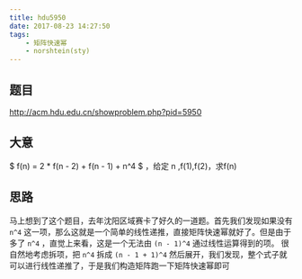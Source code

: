 ```yaml
---
title: hdu5950
date: 2017-08-23 14:27:50
tags:
	- 矩阵快速幂
	- norshtein(sty)
---
```


## 题目

http://acm.hdu.edu.cn/showproblem.php?pid=5950

## 大意

$ f(n) = 2 * f(n - 2) + f(n - 1) + n^4 $ ，给定 n ,f(1),f(2)，求f(n)

## 思路

马上想到了这个题目，去年沈阳区域赛卡了好久的一道题。首先我们发现如果没有 `n^4` 这一项，那么这就是一个简单的线性递推，直接矩阵快速幂就好了。但是由于多了 `n^4` ，直觉上来看，这是一个无法由 `(n - 1)^4` 通过线性运算得到的项。 很自然地考虑拆项，把 `n^4` 拆成 `(n - 1 + 1)^4` 然后展开，我们发现，整个式子就可以进行线性递推了，于是我们构造矩阵跑一下矩阵快速幂即可

